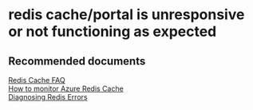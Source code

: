 <properties
	pageTitle="redis cache/portal is unresponsive or not functioning as expected"
	description="redis cache/portal is unresponsive or not functioning as expected"
	service="microsoft.cache"
	resource="redis"
	authors="aashu"
	displayOrder=""
	selfHelpType="generic"
	supportTopicIds="32421012"
	resourceTags=""
	productPesIds="14783"
	cloudEnvironments="MoonCake"
/>

# redis cache/portal is unresponsive or not functioning as expected


## **Recommended documents**
[Redis Cache FAQ](https://docs.azure.cn/redis-cache/cache-faq)<br>
[How to monitor Azure Redis Cache](https://docs.azure.cn/redis-cache/cache-how-to-monitor)<br>
[Diagnosing Redis Errors](https://gist.github.com/JonCole/db0e90bedeb3fc4823c2)
